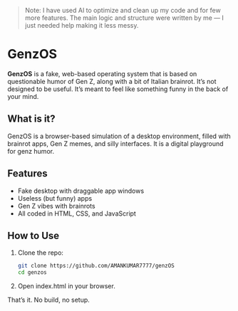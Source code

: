 >Note: I have used AI to optimize and clean up my code and for few more features. The main logic and structure were written by me — I just needed help making it less messy.
# GenzOS

**GenzOS** is a fake, web-based operating system that is based on questionable humor of Gen Z, along with a bit of Italian brainrot. It’s not designed to be useful. It’s meant to feel like something funny in the back of your mind.

## What is it?

GenzOS is a browser-based simulation of a desktop environment, filled with brainrot apps, Gen Z memes, and silly interfaces. It is a digital playground for genz humor.

## Features

- Fake desktop with draggable app windows  
- Useless (but funny) apps  
- Gen Z vibes with brainrots  
- All coded in HTML, CSS, and JavaScript

## How to Use

1. Clone the repo:
   ```bash
   git clone https://github.com/AMANKUMAR7777/genzOS
   cd genzos
   ```
2. Open index.html in your browser.  

That’s it. No build, no setup.
